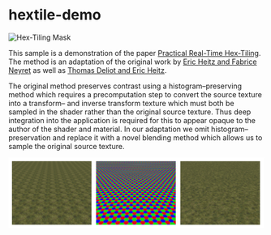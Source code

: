 # hextile-demo

<img src="https://github.com/mmikk/mmikk.github.io/blob/master/pictures/hex_demo/splash.png" alt="Hex-Tiling Mask" />

This sample is a demonstration of the paper [Practical Real-Time Hex-Tiling](https://github.com/mmikk/mmikk.github.io/blob/master/papers3d/mm_hex_compressed.pdf).
The method is an adaptation of the original work by [Eric Heitz and Fabrice Neyret](https://eheitzresearch.wordpress.com/722-2/)
as well as [Thomas Deliot and Eric Heitz](https://eheitzresearch.wordpress.com/738-2/).

The original method preserves contrast using a histogram–preserving method which requires a precomputation step to convert the source texture into
a transform– and inverse transform texture which must both be sampled in the shader rather than the original source texture.
Thus deep integration into the application is required for this to appear opaque to the author of the shader and material.
In our adaptation we omit histogram–preservation and replace it with a novel blending method which allows us to sample the original source texture.

<img src="https://github.com/mmikk/mmikk.github.io/blob/master/pictures/hex_demo/showhextiling.png" alt="Hex-Tiling Example" />
 
